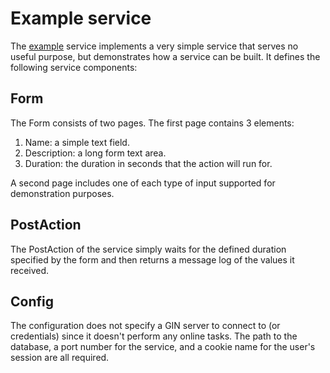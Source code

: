 # Example service

The [example](/utonics/example/main.go) service implements a very simple service that serves no useful purpose, but demonstrates how a service can be built.
It defines the following service components:

## Form

The Form consists of two pages.  The first page contains 3 elements:
1. Name: a simple text field.
2. Description: a long form text area.
3. Duration: the duration in seconds that the action will run for.

A second page includes one of each type of input supported for demonstration purposes.

## PostAction

The PostAction of the service simply waits for the defined duration specified by the form and then returns a message log of the values it received.

## Config

The configuration does not specify a GIN server to connect to (or credentials) since it doesn't perform any online tasks.
The path to the database, a port number for the service, and a cookie name for the user's session are all required.
